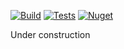 [![Build](https://img.shields.io/appveyor/ci/olegsych/flow/master)](https://ci.appveyor.com/project/olegsych/flow/branch/master)
[![Tests](https://img.shields.io/appveyor/tests/olegsych/flow/master)](https://ci.appveyor.com/project/olegsych/flow/branch/master/tests)
[![Nuget](https://img.shields.io/nuget/v/athene.flow.svg)](https://www.nuget.org/packages/athene.flow)

Under construction
